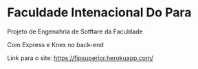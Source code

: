 # Faculdade Intenacional Do Para
Projeto de Engenahria de Sotftare da Faculdade

Com Express e Knex no back-end

Link para o site: https://fipsuperior.herokuapp.com/
